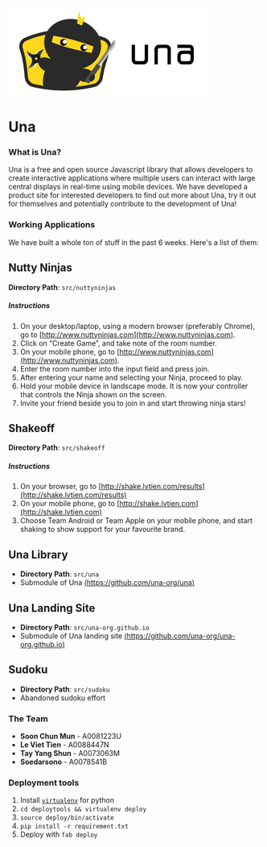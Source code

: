 ![Una](logo.png)

Una
==

### What is Una?

Una is a free and open source Javascript library that allows developers to create interactive applications where multiple users can interact with large central displays in real-time using mobile devices. We have developed a product site for interested developers to find out more about Una, try it out for themselves and potentially contribute to the development of Una!


### Working Applications

We have built a whole ton of stuff in the past 6 weeks. Here's a list of them:

Nutty Ninjas
--
**Directory Path**: `src/nuttyninjas`

##### Instructions
1. On your desktop/laptop, using a modern browser (preferably Chrome), go to [http://www.nuttyninjas.com](http://www.nuttyninjas.com).
2. Click on “Create Game”, and take note of the room number.
3. On your mobile phone, go to [http://www.nuttyninjas.com](http://www.nuttyninjas.com).
4. Enter the room number into the input field and press join.
5. After entering your name and selecting your Ninja, proceed to play.
6. Hold your mobile device in landscape mode. It is now your controller that controls the Ninja shown on the screen.
7. Invite your friend beside you to join in and start throwing ninja stars!

Shakeoff
--
**Directory Path**: `src/shakeoff`

##### Instructions
1. On your browser, go to [http://shake.lvtien.com/results](http://shake.lvtien.com/results)
2. On your mobile phone, go to [http://shake.lvtien.com](http://shake.lvtien.com)
3. Choose Team Android or Team Apple on your mobile phone, and start shaking to show support for your favourite brand.

Una Library
--

- **Directory Path**: `src/una`
- Submodule of Una [(https://github.com/una-org/una)](https://github.com/una-org/una)

Una Landing Site
--

- **Directory Path**: `src/una-org.github.io`
- Submodule of Una landing site [(https://github.com/una-org/una-org.github.io)](https://github.com/una-org/una-org.github.io)

Sudoku
--
- **Directory Path**: `src/sudoku`
- Abandoned sudoku effort


### The Team

- **Soon Chun Mun** - A0081223U
- **Le Viet Tien** - A0088447N
- **Tay Yang Shun** - A0073063M
- **Soedarsono** - A0078541B


### Deployment tools

1. Install [`virtualenv`](http://www.virtualenv.org/en/latest/#installation) for python
2. `cd deploytools && virtualenv deploy`
3. `source deploy/bin/activate`
4. `pip install -r requirement.txt`
5. Deploy with `fab deploy`

